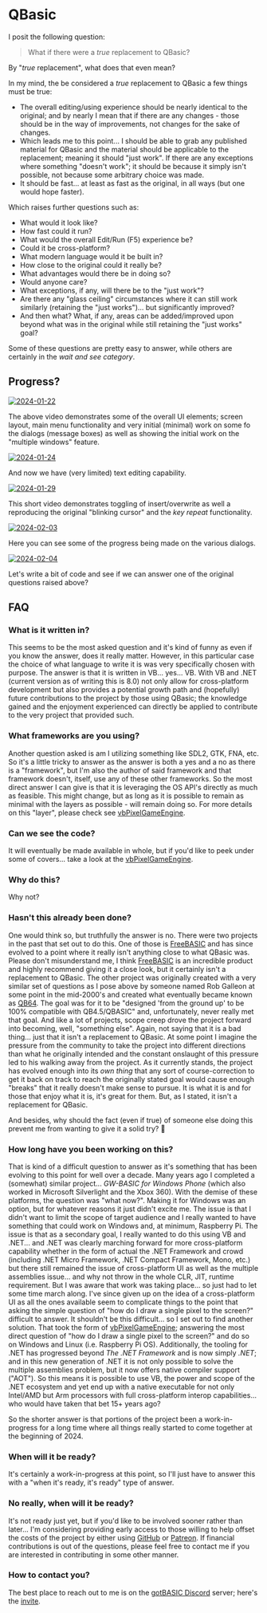 # QBasic

I posit the following question:

> What if there were a *true* replacement to QBasic?

By "*true* replacement", what does that even mean?

In my mind, the be considered a *true* replacement to QBasic a few things must be true:

- The overall editing/using experience should be nearly identical to the original; and by nearly I mean that if there are any changes - those should be in the way of improvements, not changes for the sake of changes.
- Which leads me to this point... I should be able to grab any published material for QBasic and the material should be applicable to the replacement; meaning it should "just work". If there are any exceptions where something "doesn't work"; it should be because it simply isn't possible, not because some arbitrary choice was made.
- It should be fast... at least as fast as the original, in all ways (but one would hope faster).

Which raises further questions such as:

- What would it look like?
- How fast could it run?
- What would the overall Edit/Run (F5) experience be?
- Could it be cross-platform?
- What modern language would it be built in?
- How close to the original could it really be?
- What advantages would there be in doing so?
- Would anyone care?
- What exceptions, if any, will there be to the "just work"?
- Are there any "glass ceiling" circumstances where it can still work similarly (retaining the "just works")... but significantly improved?
- And then what? What, if any, areas can be added/improved upon beyond what was in the original while still retaining the "just works" goal?

Some of these questions are pretty easy to answer, while others are certainly in the *wait and see category*.

## Progress?

[![2024-01-22](images/2024-01-22_14-12-57.png)](videos/2024-01-22_14-12-57.mp4)

The above video demonstrates some of the overall UI elements; screen layout, main menu functionality and very initial (minimal) work on some fo the dialogs (message boxes) as well as showing the initial work on the "multiple windows" feature.

[![2024-01-24](images/2024-01-24_00-05-20.png)](videos/2024-01-24_00-05-20.mp4)

And now we have (very limited) text editing capability.

[![2024-01-29](images/2024-01-29_14-37-49.png)](videos/2024-01-29_14-37-49.mp4)

This short video demonstrates toggling of insert/overwrite as well a reproducing the original "blinking cursor" and the *key repeat* functionality.

[![2024-02-03](images/2024-02-03_01-07-17.png)](videos/2024-02-03_01-07-17.mp4)

Here you can see some of the progress being made on the various dialogs.

[![2024-02-04](images/2024-02-04_23-50-19.png)](videos/2024-02-04_23-50-19.mp4)

Let's write a bit of code and see if we can answer one of the original questions raised above?

## FAQ

### What is it written in?

This seems to be the most asked question and it's kind of funny as even if you know the answer, does it really matter. However, in this particular case the choice of what language to write it is was very specifically chosen with purpose. The answer is that it is written in VB... yes... VB. With VB and .NET (current version as of writing this is 8.0) not only allow for cross-platform development but also provides a potential growth path and (hopefully) future contributions to the project by those using QBasic; the knowledge gained and the enjoyment experienced can directly be applied to contribute to the very project that provided such.

### What frameworks are you using?

Another question asked is am I utilizing something like SDL2, GTK, FNA, etc. So it's a little tricky to answer as the answer is both a yes and a no as there is a "framework", but I'm also the author of said framework and that framework doesn't, itself, use any of these other frameworks. So the most direct answer I can give is that it is leveraging the OS API's directly as much as feasible. This might change, but as long as it is possible to remain as minimal with the layers as possible - will remain doing so. For more details on this "layer", please check see [vbPixelGameEngine](https://github.com/DualBrain/vbPixelGameEngine).

### Can we see the code?

It will eventually be made available in whole, but if you'd like to peek under some of covers... take a look at the [vbPixelGameEngine](https://github.com/DualBrain/vbPixelGameEngine).

### Why do this?

Why not?

### Hasn't this already been done?

One would think so, but truthfully the answer is no. There were two projects in the past that set out to do this. One of those is [FreeBASIC](https://www.freebasic.net/) and has since evolved to a point where it really isn't anything close to what QBasic was. Please don't misunderstand me, I think [FreeBASIC](https://www.freebasic.net/) is an incredible product and highly recommend giving it a close look, but it certainly isn't a replacement to QBasic. The other project was originally created with a very similar set of questions as I pose above by someone named Rob Galleon at some point in the mid-2000's and created what eventually became known as [QB64](https://qb64.com/). The goal was for it to be "designed 'from the ground up' to be 100% compatible with QB4.5/QBASIC" and, unfortunately, never really met that goal. And like a lot of projects, scope creep drove the project forward into becoming, well, "something else". Again, not saying that it is a bad thing... just that it isn't a replacement to QBasic. At some point I imagine the pressure from the community to take the project into different directions than what he originally intended and the constant onslaught of this pressure led to his walking away from the project. As it currently stands, the project has evolved enough into its *own thing* that any sort of course-correction to get it back on track to reach the originally stated goal would cause enough "breaks" that it really doesn't make sense to pursue. It is what it is and for those that enjoy what it is, it's great for them. But, as I stated, it isn't a replacement for QBasic.

And besides, why should the fact (even if true) of someone else doing this prevent me from wanting to give it a solid try? 🤠

### How long have you been working on this?

That is kind of a difficult question to answer as it's something that has been evolving to this point for well over a decade. Many years ago I completed a (somewhat) similar project... *GW-BASIC for Windows Phone* (which also worked in Microsoft Silverlight and the Xbox 360). With the demise of these platforms, the question was "what now?". Making it for Windows was an option, but for whatever reasons it just didn't excite me. The issue is that I didn't want to limit the scope of target audience and I really wanted to have something that could work on Windows and, at minimum, Raspberry Pi. The issue is that as a secondary goal, I really wanted to do this using VB and .NET... and .NET was clearly marching forward for more cross-platform capability whether in the form of actual the .NET Framework and crowd (including .NET Micro Framework, .NET Compact Framework, Mono, etc.) but there still remained the issue of cross-platform UI as well as the multiple assemblies issue... and why not throw in the whole CLR, JIT, runtime requirement. But I was aware that work was taking place... so just had to let some time march along. I've since given up on the idea of a cross-platform UI as all the ones available seem to complicate things to the point that asking the simple question of "how do I draw a single pixel to the screen?" difficult to answer. It shouldn't be this difficult... so I set out to find another solution. That took the form of [vbPixelGameEngine](https://github.com/DualBrain/vbPixelGameEngine); answering the most direct question of "how do I draw a single pixel to the screen?" and do so on Windows and Linux (i.e. Raspberry Pi OS). Additionally, the tooling for .NET has progressed beyond *The .NET Framework* and is now simply *.NET*; and in this new generation of .NET it is not only possible to solve the multiple assemblies problem, but it now offers native compiler support ("AOT"). So this means it is possible to use VB, the power and scope of the .NET ecosystem and yet end up with a native executable for not only Intel/AMD but Arm processors with full cross-platform interop capabilities... who would have taken that bet 15+ years ago?

So the shorter answer is that portions of the project been a work-in-progress for a long time where all things really started to come together at the beginning of 2024.

### When will it be ready?

It's certainly a work-in-progress at this point, so I'll just have to answer this with a "when it's ready, it's ready" type of answer.

### No really, when will it be ready?

It's not ready just yet, but if you'd like to be involved sooner rather than later... I'm considering providing early access to those willing to help offset the costs of the project by either using [GitHub](https://github.com/DualBrain) or [Patreon](https://www.patreon.com/corysmith). If financial contributions is out of the questions, please feel free to contact me if you are interested in contributing in some other manner.

### How to contact you?

The best place to reach out to me is on the [gotBASIC Discord](https://discord.gg/AYcgDwERUU) server; here's the [invite](https://discord.gg/AYcgDwERUU).
